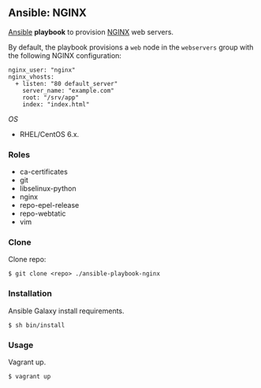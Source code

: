 ## Ansible: NGINX

[Ansible](http://www.ansible.com/) **playbook** to provision [NGINX](https://www.nginx.com/) web servers.

By default, the playbook provisions a `web` node in the `webservers` group with the following NGINX configuration:

    nginx_user: "nginx"
    nginx_vhosts:
      + listen: "80 default_server"
        server_name: "example.com"
        root: "/srv/app"
        index: "index.html"

*OS*
- RHEL/CentOS 6.x.

### Roles

- ca-certificates
- git
- libselinux-python
- nginx
- repo-epel-release
- repo-webtatic
- vim

### Clone

Clone repo:
    
    $ git clone <repo> ./ansible-playbook-nginx

### Installation

Ansible Galaxy install requirements.

    $ sh bin/install

### Usage

Vagrant up.

    $ vagrant up
